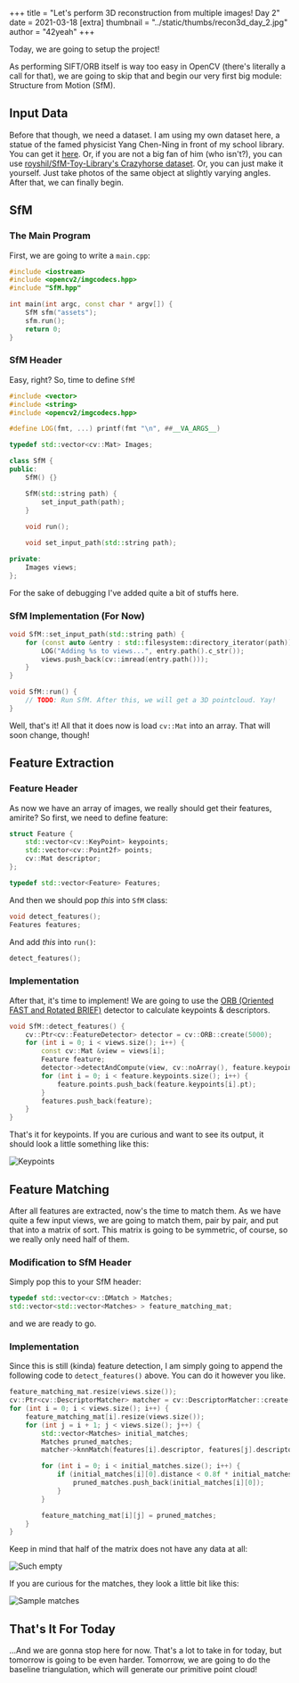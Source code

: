 +++
title = "Let's perform 3D reconstruction from multiple images! Day 2"
date = 2021-03-18
[extra]
thumbnail = "../static/thumbs/recon3d_day_2.jpg"
author = "42yeah"
+++

Today, we are going to setup the project! 

<!-- more -->

As performing SIFT/ORB itself is way too easy in OpenCV (there's literally a call for that), we are going to skip that and begin our very first big module: Structure from Motion (SfM).

## Input Data

Before that though, we need a dataset. I am using my own dataset here, a statue of the famed physicist Yang Chen-Ning in front of my school library. You can get it [here](https://42yeah.github.io/FPDR). Or, if you are not a big fan of him (who isn't?), you can use [royshil/SfM-Toy-Library's Crazyhorse dataset](https://github.com/royshil/SfM-Toy-Library/tree/master/dataset/crazyhorse). Or, you can just make it yourself. Just take photos of the same object at slightly varying angles. After that, we can finally begin.

## SfM

### The Main Program

First, we are going to write a `main.cpp`:

```c++
#include <iostream>
#include <opencv2/imgcodecs.hpp>
#include "SfM.hpp"

int main(int argc, const char * argv[]) {
    SfM sfm("assets");
    sfm.run();
    return 0;
}
```

### SfM Header

Easy, right? So, time to define `SfM`!

```c++
#include <vector>
#include <string>
#include <opencv2/imgcodecs.hpp>

#define LOG(fmt, ...) printf(fmt "\n", ##__VA_ARGS__)

typedef std::vector<cv::Mat> Images;

class SfM {
public:
    SfM() {}

    SfM(std::string path) {
        set_input_path(path);
    }
    
    void run();

    void set_input_path(std::string path);

private:
    Images views;
};
```

For the sake of debugging I've added quite a bit of stuffs here.

### SfM Implementation (For Now)

```c++
void SfM::set_input_path(std::string path) {
    for (const auto &entry : std::filesystem::directory_iterator(path)) {
        LOG("Adding %s to views...", entry.path().c_str());
        views.push_back(cv::imread(entry.path()));
    }
}

void SfM::run() { 
    // TODO: Run SfM. After this, we will get a 3D pointcloud. Yay!
}
```

Well, that's it! All that it does now is load `cv::Mat` into an array. That will soon change, though!

## Feature Extraction

### Feature Header

As now we have an array of images, we really should get their features, amirite? So first, we need to define feature:

```c++
struct Feature {
    std::vector<cv::KeyPoint> keypoints;
    std::vector<cv::Point2f> points;
    cv::Mat descriptor;
};

typedef std::vector<Feature> Features;
```

And then we should pop _this_ into `SfM` class:

```c++
void detect_features();
Features features;
```

And add _this_ into `run()`:

```c++
detect_features();
```

### Implementation

After that, it's time to implement! We are going to use the [ORB (Oriented FAST and Rotated BRIEF)](https://opencv-python-tutroals.readthedocs.io/en/latest/py_tutorials/py_feature2d/py_orb/py_orb.html) detector to calculate keypoints & descriptors.

```c++
void SfM::detect_features() {
    cv::Ptr<cv::FeatureDetector> detector = cv::ORB::create(5000);
    for (int i = 0; i < views.size(); i++) {
        const cv::Mat &view = views[i];
        Feature feature;
        detector->detectAndCompute(view, cv::noArray(), feature.keypoints, feature.descriptor);
        for (int i = 0; i < feature.keypoints.size(); i++) {
            feature.points.push_back(feature.keypoints[i].pt);
        }
        features.push_back(feature);
    }
}
```

That's it for keypoints. If you are curious and want to see its output, it should look a little something like this:

![Keypoints](keypoints.jpg)

## Feature Matching

After all features are extracted, now's the time to match them. As we have quite a few input views, we are going to match them, pair by pair, and put that into a matrix of sort. This matrix is going to be symmetric, of course, so we really only need half of them. 

### Modification to SfM Header

Simply pop this to your SfM header:

```c++
typedef std::vector<cv::DMatch > Matches;
std::vector<std::vector<Matches> > feature_matching_mat;
```

and we are ready to go.

### Implementation

Since this is still (kinda) feature detection, I am simply going to append the following code to `detect_features()` above. You can do it however you like.

```c++
feature_matching_mat.resize(views.size());
cv::Ptr<cv::DescriptorMatcher> matcher = cv::DescriptorMatcher::create("BruteForce-Hamming");
for (int i = 0; i < views.size(); i++) {
    feature_matching_mat[i].resize(views.size());
    for (int j = i + 1; j < views.size(); j++) {
        std::vector<Matches> initial_matches;
        Matches pruned_matches;
        matcher->knnMatch(features[i].descriptor, features[j].descriptor, initial_matches, 2);

        for (int i = 0; i < initial_matches.size(); i++) {
            if (initial_matches[i][0].distance < 0.8f * initial_matches[i][1].distance) {
                pruned_matches.push_back(initial_matches[i][0]);
            }
        }

        feature_matching_mat[i][j] = pruned_matches;
    }
}
```

Keep in mind that half of the matrix does not have any data at all:

![Such empty](nothing.png)

If you are curious for the matches, they look a little bit like this:

![Sample matches](sample_matches.jpg)

## That's It For Today

...And we are gonna stop here for now. That's a lot to take in for today, but tomorrow is going to be even harder. Tomorrow, we are going to do the baseline triangulation, which will generate our primitive point cloud!
